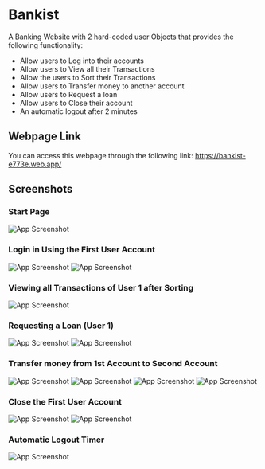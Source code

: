# Bankist
A Banking Website with 2 hard-coded user Objects that provides the following functionality:
- Allow users to Log into their accounts
- Allow users to View all their Transactions
- Allow the users to Sort their Transactions
- Allow users to Transfer money to another account
- Allow users to Request a loan
- Allow users to Close their account
- An automatic logout after 2 minutes

## Webpage Link
You can access this webpage through the following link: https://bankist-e773e.web.app/

## Screenshots

### Start Page
![App Screenshot](https://github.com/youssef-gerges-ramzy-mokhtar/Bankist/blob/main/Screenshots/1.png?raw=true)

### Login in Using the First User Account
![App Screenshot](https://github.com/youssef-gerges-ramzy-mokhtar/Bankist/blob/main/Screenshots/2.1.png?raw=true)
![App Screenshot](https://github.com/youssef-gerges-ramzy-mokhtar/Bankist/blob/main/Screenshots/2.2.png?raw=true)

### Viewing all Transactions of User 1 after Sorting
![App Screenshot](https://github.com/youssef-gerges-ramzy-mokhtar/Bankist/blob/main/Screenshots/3.png?raw=true)

### Requesting a Loan (User 1)
![App Screenshot](https://github.com/youssef-gerges-ramzy-mokhtar/Bankist/blob/main/Screenshots/4.1.png?raw=true)
![App Screenshot](https://github.com/youssef-gerges-ramzy-mokhtar/Bankist/blob/main/Screenshots/4.2.png?raw=true)

### Transfer money from 1st Account to Second Account
![App Screenshot](https://github.com/youssef-gerges-ramzy-mokhtar/Bankist/blob/main/Screenshots/5.1.png?raw=true)
![App Screenshot](https://github.com/youssef-gerges-ramzy-mokhtar/Bankist/blob/main/Screenshots/5.2.png?raw=true)
![App Screenshot](https://github.com/youssef-gerges-ramzy-mokhtar/Bankist/blob/main/Screenshots/5.3.png?raw=true)
![App Screenshot](https://github.com/youssef-gerges-ramzy-mokhtar/Bankist/blob/main/Screenshots/5.4.png?raw=true)

### Close the First User Account
![App Screenshot](https://github.com/youssef-gerges-ramzy-mokhtar/Bankist/blob/main/Screenshots/6.1.png?raw=true)
![App Screenshot](https://github.com/youssef-gerges-ramzy-mokhtar/Bankist/blob/main/Screenshots/6.2.png?raw=true)

### Automatic Logout Timer
![App Screenshot](https://github.com/youssef-gerges-ramzy-mokhtar/Bankist/blob/main/Screenshots/7.png?raw=true)
